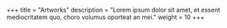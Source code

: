+++
title = "Artworks"
description = "Lorem ipsum dolor sit amet, et essent mediocritatem quo, choro volumus oporteat an mei."
weight = 10
+++
